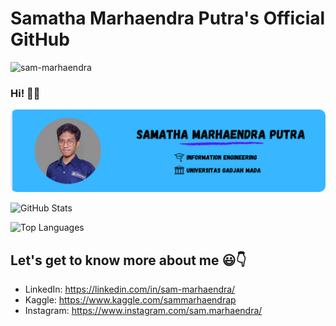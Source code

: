 # Samatha Marhaendra Putra's Official GitHub
<p align="left"> <img src="https://komarev.com/ghpvc/?username=sam-marhaendra" alt="sam-marhaendra" /> </p>

### Hi! 👋:grin:

<img src="https://github.com/sam-marhaendra/introduction/blob/main/Samatha Marhaendra Putra.png" alt="Samatha Marhaendra Putra" style="border-radius: 10px"/>

<p><img src="https://github-readme-stats.vercel.app/api?username=sam-marhaendra&amp;show_icons=true&amp;count_private=true&amp;theme=cobalt" alt="GitHub Stats"></p>

<p><img src="https://github-readme-stats.vercel.app/api/top-langs/?username=sam-marhaendra&amp;layout=compact" alt="Top Languages"></p>

## Let's get to know more about me :smiley::point_down:

- LinkedIn: https://linkedin.com/in/sam-marhaendra/
- Kaggle: https://www.kaggle.com/sammarhaendrap
- Instagram: https://www.instagram.com/sam.marhaendra/
